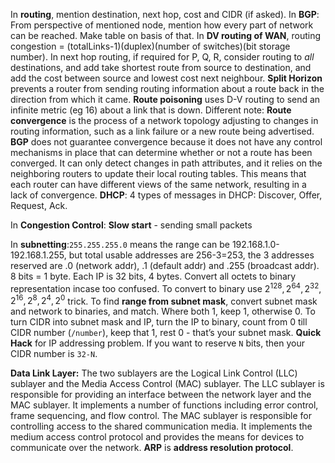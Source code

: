 In **routing**, mention destination, next hop, cost and CIDR (if asked). In **BGP**: From perspective of mentioned node, mention how every part of network can be reached. Make table on basis of that. In **DV routing of WAN**, routing congestion = (totalLinks-1)(duplex)(number of switches)(bit storage number). In next hop routing, if required for P, Q, R, consider routing to _all_ destinations, and add take shortest route from source to destination, and add the cost between source and lowest cost next neighbour. **Split Horizon** prevents a router from sending routing information about a route back in the direction from which it came. **Route poisoning** uses D-V routing to send an infinite metric (eg 16) about a link that is down. Different note: **Route convergence** is the process of a network topology adjusting to changes in routing information, such as a link failure or a new route being advertised. **BGP** does not guarantee convergence because it does not have any control mechanisms in place that can determine whether or not a route has been converged. It can only detect changes in path attributes, and it relies on the neighboring routers to update their local routing tables. This means that each router can have different views of the same network, resulting in a lack of convergence. **DHCP**: 4 types of messages in DHCP: Discover, Offer, Request, Ack.

In **Congestion Control**: **Slow start** - sending small packets

In **subnetting**:`255.255.255.0` means the range can be 192.168.1.0-192.168.1.255, but total usable addresses are 256-3=253, the 3 addresses reserved are .0 (network addr), .1 (default addr) and .255 (broadcast addr). 8 bits = 1 byte. Each IP is 32 bits, 4 bytes. Convert all octets to binary representation incase too confused. To convert to binary use $2^{128}, 2^{64}, 2^{32}, 2^{16}, 2^{8}, 2^4, 2^0$ trick. To find **range from subnet mask**, convert subnet mask and network to binaries, and match. Where both 1, keep 1, otherwise 0. To turn CIDR into subnet mask and IP, turn the IP to binary, count from 0 till CIDR number (`/number`), keep that 1, rest 0 - that’s your subnet mask. **Quick Hack** for IP addressing problem. If you want to reserve `N` bits, then your CIDR number is `32-N`.

**Data Link Layer:** The two sublayers are the Logical Link Control (LLC) sublayer and the Media Access Control (MAC) sublayer. The LLC sublayer is responsible for providing an interface between the network layer and the MAC sublayer. It implements a number of functions including error control, frame sequencing, and flow control. The MAC sublayer is responsible for controlling access to the shared communication media. It implements the medium access control protocol and provides the means for devices to communicate over the network. **ARP** is **address resolution protocol**. 

